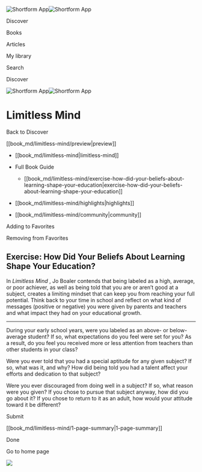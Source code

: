 ![Shortform App](/img/logo.36a2399e.svg)![Shortform App](/img/logo-dark.70c1b072.svg)

Discover

Books

Articles

My library

Search

Discover

![Shortform App](/img/logo.36a2399e.svg)![Shortform App](/img/logo-dark.70c1b072.svg)

# Limitless Mind

Back to Discover

[[book_md/limitless-mind/preview|preview]]

  * [[book_md/limitless-mind|limitless-mind]]
  * Full Book Guide

    * [[book_md/limitless-mind/exercise-how-did-your-beliefs-about-learning-shape-your-education|exercise-how-did-your-beliefs-about-learning-shape-your-education]]
  * [[book_md/limitless-mind/highlights|highlights]]
  * [[book_md/limitless-mind/community|community]]



Adding to Favorites 

Removing from Favorites 

## Exercise: How Did Your Beliefs About Learning Shape Your Education?

In _Limitless Mind_ , Jo Boaler contends that being labeled as a high, average, or poor achiever, as well as being told that you are or aren’t good at a subject, creates a limiting mindset that can keep you from reaching your full potential. Think back to your time in school and reflect on what kind of messages (positive or negative) you were given by parents and teachers and what impact they had on your educational growth.

* * *

During your early school years, were you labeled as an above- or below-average student? If so, what expectations do you feel were set for you? As a result, do you feel you received more or less attention from teachers than other students in your class?

Were you ever told that you had a special aptitude for any given subject? If so, what was it, and why? How did being told you had a talent affect your efforts and dedication to that subject?

Were you ever discouraged from doing well in a subject? If so, what reason were you given? If you chose to pursue that subject anyway, how did you go about it? If you chose to return to it as an adult, how would your attitude toward it be different?

Submit 

[[book_md/limitless-mind/1-page-summary|1-page-summary]]

Done

Go to home page 

![](https://bat.bing.com/action/0?ti=56018282&Ver=2&mid=e9945d65-c59c-4606-b30d-b59a39ba7346&sid=49fff5b0636c11eeb9c611038afc8668&vid=4a005010636c11ee80c703d4c4a7acd5&vids=0&msclkid=N&pi=0&lg=en-US&sw=800&sh=600&sc=24&nwd=1&tl=Shortform%20%7C%20Book&p=https%3A%2F%2Fwww.shortform.com%2Fapp%2Fbook%2Flimitless-mind%2Fexercise-how-did-your-beliefs-about-learning-shape-your-education&r=&lt=459&evt=pageLoad&sv=1&rn=591722)
